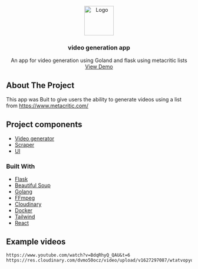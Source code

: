 
<p align="center">
  <a href="https://github.com/mage1711/flashCards-django">
    <img src="https://img.icons8.com/ios/452/laptop-play-video--v1.png" alt="Logo" width="80" height="80">
  </a>

  <h3 align="center">video generation app</h3>

  <p align="center">
    An app for video generation using Goland and flask using metacritic lists
    <br />
    <a href="https://video-generator-app.vercel.app/">View Demo</a>
  </p>
</p>




<!-- ABOUT THE PROJECT -->
## About The Project
This app was Buit to give users the ability to generate videos using a list from https://www.metacritic.com/

## Project components
* [Video generator](https://github.com/mage1711/videoEditorGoServer)
* [Scraper](https://github.com/mage1711/flask-scrapers-api)
* [UI](https://github.com/mage1711/video-generator-app)



### Built With

* [Flask](https://flask.palletsprojects.com/en/2.0.x/)
* [Beautiful Soup](https://www.crummy.com/software/BeautifulSoup/bs4/doc/)
* [Golang](https://golang.org/)
* [FFmpeg](http://ffmpeg.org/)
* [Cloudinary](https://cloudinary.com/)
* [Docker](https://www.docker.com/)
* [Tailwind](https://tailwindcss.com/)
* [React](https://reactjs.org/)

## Example videos
```
https://www.youtube.com/watch?v=BdqRhyQ_QAU&t=6
https://res.cloudinary.com/dvmo50ocz/video/upload/v1627297087/wtatvopyox0u2pqeihjb.mp4
```

